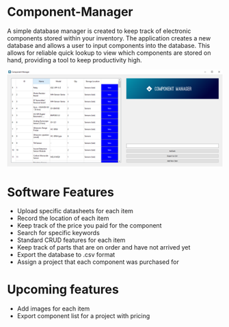 # Component-Manager

A simple database manager is created to keep track of electronic components stored within your inventory. The application
creates a new database and allows a user to input components into the database. This allows for reliable quick lookup to view which components
are stored on hand, providing a tool to keep productivity high.

![Alt text](/Screenshot.PNG)

# Software Features

- Upload specific datasheets for each item
- Record the location of each item
- Keep track of the price you paid for the component
- Search for specific keywords
- Standard CRUD features for each item
- Keep track of parts that are on order and have not arrived yet
- Export the database to .csv format
- Assign a project that each component was purchased for

# Upcoming features

- Add images for each item
- Export component list for a project with pricing
